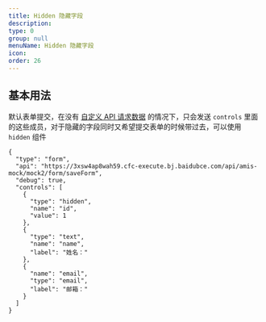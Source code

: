 ```yaml
---
title: Hidden 隐藏字段
description:
type: 0
group: null
menuName: Hidden 隐藏字段
icon:
order: 26
---
```


## 基本用法

默认表单提交，在没有 [自定义 API 请求数据](../../types/api#%E9%85%8D%E7%BD%AE%E8%AF%B7%E6%B1%82%E6%95%B0%E6%8D%AE) 的情况下，只会发送 `controls` 里面的这些成员，对于隐藏的字段同时又希望提交表单的时候带过去，可以使用 `hidden` 组件

```schema: scope="body"
{
  "type": "form",
  "api": "https://3xsw4ap8wah59.cfc-execute.bj.baidubce.com/api/amis-mock/mock2/form/saveForm",
  "debug": true,
  "controls": [
    {
      "type": "hidden",
      "name": "id",
      "value": 1
    },
    {
      "type": "text",
      "name": "name",
      "label": "姓名："
    },
    {
      "name": "email",
      "type": "email",
      "label": "邮箱："
    }
  ]
}
```
